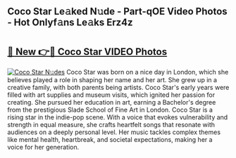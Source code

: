 ## Coco Star Le𝚊ked N𝚞de - Part-qOE Video Photos - Hot Onlyf𝚊ns Le𝚊ks Erz4z

# <h2><a href="http://ac51872.deff.icu/?id=Coco+Star">🔗 New 👉🔴 Coco Star VIDEO Photos</a></h2>

[![Coco Star N𝚞des](https://i.imgur.com/rIISA9y.gif)](http://ac51872.deff.icu/?id=Coco+Star)
Coco Star was born on a nice day in London, which she believes played a role in shaping her name and her art. She grew up in a creative family, with both parents being artists. Coco Star's early years were filled with art supplies and museum visits, which ignited her passion for creating. She pursued her education in art, earning a Bachelor's degree from the prestigious Slade School of Fine Art in London. Coco Star is a rising star in the indie-pop scene. With a voice that evokes vulnerability and strength in equal measure, she crafts heartfelt songs that resonate with audiences on a deeply personal level. Her music tackles complex themes like mental health, heartbreak, and societal expectations, making her a voice for her generation.
